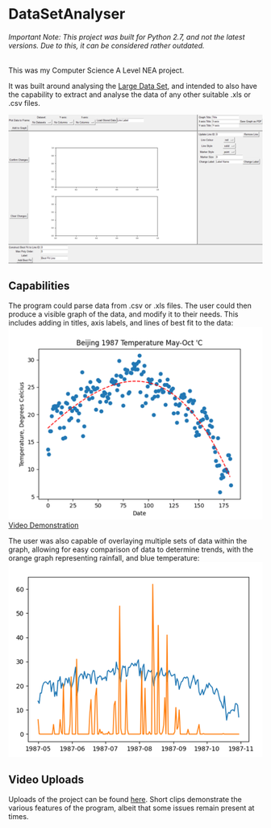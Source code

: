 # DataSetAnalyser
###### Important Note: This project was built for Python 2.7, and not the latest versions. Due to this, it can be considered rather outdated.

This was my Computer Science A Level NEA project.

It was built around analysing the [Large Data Set](https://qualifications.pearson.com/content/dam/pdf/A%20Level/Mathematics/2017/specification-and-sample-assesment/Pearson%20Edexcel%20GCE%20AS%20and%20AL%20Mathematics%20data%20set%20-%20Issue%201%20%281%29.xls), and intended to also have the capability to extract and analyse the data of any other suitable .xls or .csv files.

![Data Graphing Screen](showcase/DataGraphingScreen.png)

## Capabilities
The program could parse data from .csv or .xls files. The user could then produce a 
visible graph of the data, and modify it to their needs. This includes adding in titles, 
axis labels, and lines of best fit to the data:
![temperature graph](showcase/BeijingTempBestFit.png)
[Video Demonstration](https://youtu.be/5wf88BOlhTA)

The user was also capable of overlaying multiple sets of data within the graph, allowing
for easy comparison of data to determine trends, with the orange graph representing 
rainfall, and blue temperature:
![temp and rainfall comparison](showcase/BeijingRainfallTempComp.png)

## Video Uploads
Uploads of the project can be found [here](https://www.youtube.com/@callumwilkie-mv8nx).
Short clips demonstrate the various features of the program, albeit that some issues
remain present at times.







